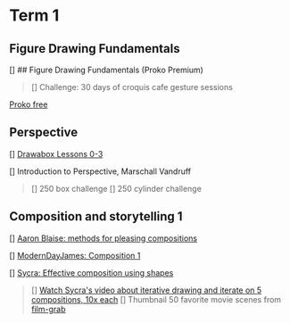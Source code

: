 # Term 1

## Figure Drawing Fundamentals

 [] ## Figure Drawing Fundamentals (Proko Premium)

> [] Challenge: 30 days of croquis cafe gesture sessions

[Proko free](https://www.youtube.com/playlist?list=PLR2KBLDDnZz3Ec8LZ66IDS--P9g3TdwOM)

## Perspective

 [] [Drawabox Lessons 0-3](https://drawabox.com/lesson/0)

 [] Introduction to Perspective, Marschall Vandruff

> [] 250 box challenge
> [] 250 cylinder challenge

## Composition and storytelling 1

 [] [Aaron Blaise: methods for pleasing compositions](https://www.youtube.com/watch?v=dOMRWxo0ixo)

 [] [ModernDayJames: Composition 1](https://www.youtube.com/watch?v=wg-So3ElA8g)

 [] [Sycra: Effective composition using shapes](https://www.youtube.com/watch?v=SNmwQumlvbQ)

> [] [Watch Sycra's video about iterative drawing and iterate on 5 compositions, 10x each](https://www.youtube.com/watch?v=k0ufz75UvHs)
> [] Thumbnail 50 favorite movie scenes from [film-grab](www.filmgrab.com)
